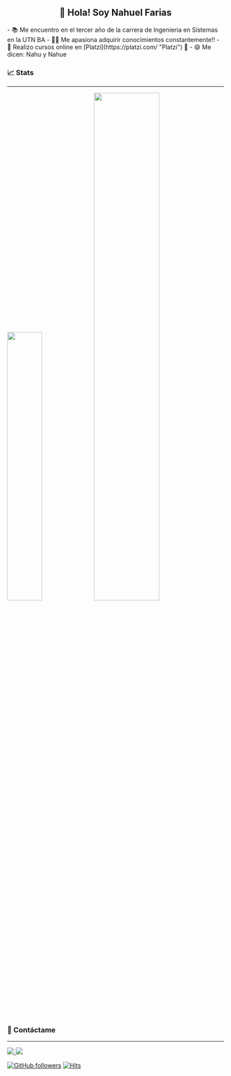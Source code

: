 <h2 align="center">👋 Hola! Soy Nahuel Farias</h2>
- 📚 Me encuentro en el tercer año de la carrera de Ingenieria en Sistemas en la UTN BA
- 🐱‍👓 Me apasiona adquirir conocimientos constantemente!!
- 📖 Realizo cursos online en [Platzi](https://platzi.com/ "Platzi")  💚
- 😄 Me dicen: Nahu y Nahue
<br/>

### 📈 Stats

---

<img width="40%"  src="https://github-readme-stats.vercel.app/api/top-langs/?username=NahuelFarias&layout=compact&langs_count=8&theme=github_dark"/><img width="55%" src="https://github-readme-stats.vercel.app/api?username=NahuelFarias&show_icons=true&theme=github_dark&include_all_commits=true&count_private=true"/>
<br/>

### 📱 Contáctame

---

<a href="https://www.linkedin.com/in/nahuelfarias-/"><img src="https://img.shields.io/badge/linkedin-%230077B5.svg?style=for-the-badge&logo=linkedin&logoColor=white"/> </a><a href="https://twitter.com/NahuelFarias_"><img src="https://img.shields.io/badge/twitter-%231DA1F2.svg?style=for-the-badge&logo=Twitter&logoColor=white"/></a>

[![GitHub followers](https://img.shields.io/github/followers/NahuelFarias?label=Follow&style=social)](https://github.com/NahuelFarias) [![Hits](https://hits.seeyoufarm.com/api/count/incr/badge.svg?url=https%3A%2F%2Fgithub.com%2FNahuelFarias%2FNahuelFarias&count_bg=%2379C83D&title_bg=%23555555&icon=github.svg&icon_color=%23E7E7E7&title=hits&edge_flat=false)](https://hits.seeyoufarm.com)

